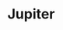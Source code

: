 ---
title: "Jupiter"
hashtag: "jupiter"
layout: hashtag
orbits:
  - Sun
subdivision-of:
  - Solar System
tags:
  - Planet
  - Solar System
---